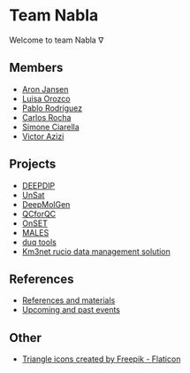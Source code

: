 # Team Nabla

Welcome to team Nabla $\nabla$

## Members

- [Aron Jansen](https://www.esciencecenter.nl/team/dr-aron-jansen/)
- [Luisa Orozco](https://www.linkedin.com/in/luisaorozco/)
- [Pablo Rodríguez](https://github.com/PabRod)
- [Carlos Rocha](https://www.linkedin.com/in/carlos-mr-rocha)
- [Simone Ciarella](https://www.esciencecenter.nl/team/simone-ciarella/)
- [Victor Azizi](https://github.com/v1kko)

## Projects

- [DEEPDIP](https://github.com/Team-Nabla/.github/blob/main/profile/pages/projects/deepdip/deepdip.md)
- [UnSat](https://research-software-directory.org/projects/unsat)
- [DeepMolGen](https://research-software-directory.org/projects/deepmolgen)
- [QCforQC](https://github.com/Team-Nabla/.github/blob/main/profile/pages/projects/qcforqc/qcforqc.md)
- [OnSET](https://research-software-directory.org/projects/et-apps)
- [MALES](https://github.com/Team-Nabla/.github/blob/main/profile/pages/projects/males/males.md)
- [duq tools](https://github.com/duqtools)
- [Km3net rucio data management solution](https://git.km3net.de/rucio)

## References

- [References and materials](https://github.com/Team-Nabla/.github/blob/main/profile/pages/refs.md)
- [Upcoming and past events](https://github.com/Team-Nabla/.github/blob/main/profile/pages/events.md)

## Other

- <a href="https://www.flaticon.com/free-icons/triangle" title="triangle icons">Triangle icons created by Freepik - Flaticon</a>
